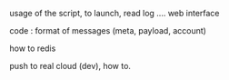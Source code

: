 

usage of the script, to launch, read log ....
web interface

code : format of messages (meta, payload, account)

how to redis

push to real cloud (dev), how to.
